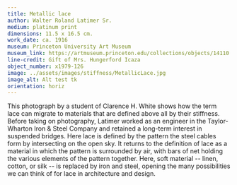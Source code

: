 ```yaml
---
title: Metallic lace
author: Walter Roland Latimer Sr.
medium: platinum print
dimensions: 11.5 x 16.5 cm. 
work_date: ca. 1916 
museum: Princeton University Art Museum 
museum_link: https://artmuseum.princeton.edu/collections/objects/14110
line-credit: Gift of Mrs. Hungerford Icaza
object_number: x1979-126
image: ../assets/images/stiffness/MetallicLace.jpg
image_alt: Alt test tk
orientation: horiz
---
```


This photograph by a student of Clarence H. White shows how the term lace can migrate to materials that are defined above all by their stiffness. Before taking on photography, Latimer worked as an engineer in the Taylor-Wharton Iron & Steel Company and retained a long-term interest in suspended bridges. Here lace is defined by the pattern the steel cables form by intersecting on the open sky. It returns to the definition of lace as a material in which the pattern is surrounded by air, with bars of net holding the various elements of the pattern together. Here, soft material -- linen, cotton, or silk -- is replaced by iron and steel, opening the many possibilities we can think of for lace in architecture and design.   




